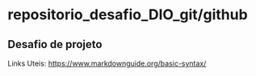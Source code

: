 # repositorio_desafio_DIO_git/github



## Desafio de projeto



Links Uteis: https://www.markdownguide.org/basic-syntax/

